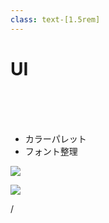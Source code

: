 ```yaml
---
class: text-[1.5rem]
---
```


# UI

<br>
<br>
<br>

- カラーパレット
- フォント整理

<img
  src="palette.svg"
  class="absolute top-[2.5rem] right-[3.5rem] w-6/10"
/>

<img
  src="figma.svg"
  class="absolute bottom-[2.5rem] left-[3.5rem] w-1/10"
/>

<div
  class="absolute bottom-[1rem] right-[1rem] text-[1rem]"
>
  <SlideCurrentNo /> / <SlidesTotal />
</div>

<!--
Note
-->